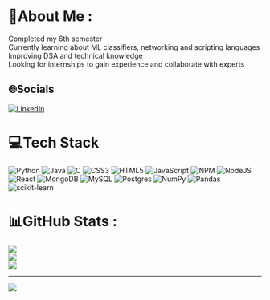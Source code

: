# 💫About Me :
Completed my 6th semester<br />
Currently learning about ML classifiers, networking and scripting languages<br />
Improving DSA and technical knowledge<br />
Looking for internships to gain experience and collaborate with experts<br />

## 🌐Socials
[![LinkedIn](https://img.shields.io/badge/LinkedIn-%230077B5.svg?logo=linkedin&logoColor=white)](https://linkedin.com/in/akif-iqbal-6b1462217) 

# 💻Tech Stack
![Python](https://img.shields.io/badge/python-3670A0?style=for-the-badge&logo=python&logoColor=ffdd54) ![Java](https://img.shields.io/badge/java-%23ED8B00.svg?style=for-the-badge&logo=java&logoColor=white) ![C](https://img.shields.io/badge/c-%2300599C.svg?style=for-the-badge&logo=c&logoColor=white) ![CSS3](https://img.shields.io/badge/css3-%231572B6.svg?style=for-the-badge&logo=css3&logoColor=white) ![HTML5](https://img.shields.io/badge/html5-%23E34F26.svg?style=for-the-badge&logo=html5&logoColor=white) ![JavaScript](https://img.shields.io/badge/javascript-%23323330.svg?style=for-the-badge&logo=javascript&logoColor=%23F7DF1E) ![NPM](https://img.shields.io/badge/NPM-%23000000.svg?style=for-the-badge&logo=npm&logoColor=white) ![NodeJS](https://img.shields.io/badge/node.js-6DA55F?style=for-the-badge&logo=node.js&logoColor=white) ![React](https://img.shields.io/badge/react-%2320232a.svg?style=for-the-badge&logo=react&logoColor=%2361DAFB) ![MongoDB](https://img.shields.io/badge/MongoDB-%234ea94b.svg?style=for-the-badge&logo=mongodb&logoColor=white) ![MySQL](https://img.shields.io/badge/mysql-%2300f.svg?style=for-the-badge&logo=mysql&logoColor=white) ![Postgres](https://img.shields.io/badge/postgres-%23316192.svg?style=for-the-badge&logo=postgresql&logoColor=white) ![NumPy](https://img.shields.io/badge/numpy-%23013243.svg?style=for-the-badge&logo=numpy&logoColor=white) ![Pandas](https://img.shields.io/badge/pandas-%23150458.svg?style=for-the-badge&logo=pandas&logoColor=white) ![scikit-learn](https://img.shields.io/badge/scikit--learn-%23F7931E.svg?style=for-the-badge&logo=scikit-learn&logoColor=white)
# 📊GitHub Stats :
![](https://github-readme-stats.vercel.app/api?username=akif-iqbal&theme=maroongold&hide_border=true&include_all_commits=true&count_private=true)<br/>
![](https://github-readme-streak-stats.herokuapp.com/?user=akif-iqbal&theme=maroongold&hide_border=true)<br/>
![](https://github-readme-stats.vercel.app/api/top-langs/?username=akif-iqbal&theme=maroongold&hide_border=true&include_all_commits=true&count_private=true&layout=compact)

---
[![](https://visitcount.itsvg.in/api?id=akif-iqbal&icon=1&color=0)](https://visitcount.itsvg.in)
